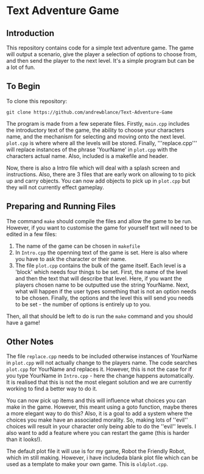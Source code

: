 # Text Adventure Game

## Introduction
This repository contains code for a simple text adventure game. The game will output a scenario, give the player a selection of options to choose from, and then send the player to the next level. It's a simple program but can be a lot of fun. 

## To Begin
To clone this repository:
```
git clone https://github.com/andrewblance/Text-Adventure-Game
```

The program is made from a few seperate files. Firstly, ```main.cpp``` includes the introductory text of the game, the ability to choose your characters name, and the mechanism for selecting and moving onto the next level. ```plot.cpp``` is where where all the levels will be stored. Finally, '''replace.cpp''' will replace instances of the phrase 'YourName' in ```plot.cpp``` with the characters actual name. Also, included is a makefile and header.

Now, there is also a Intro file which will deal with a splash screen and instructions. Also, there are 3 files that are early work on allowing to to pick up and carry objects. You can now add objects to pick up in  ```plot.cpp``` but they will not currently effect gameplay.

## Preparing and Running Files
The command ```make``` should compile the files and allow the game to be run. However, if you want to customise the game for yourself text will need to be edited in a few files:
1. The name of the game can be chosen in ```makefile```
2. In ```Intro.cpp``` the openning text of the game is set. Here is also where you have to ask the character or their name.
3. The file ```plot.cpp``` contains the bulk of the game itself. Each level is a 'block' which needs four things to be set. First, the name of the level and then the text that will describe that level. Here, if you want the players chosen name to be outputted use the string YourName. Next, what will happen if the user types something that is not an option needs to be chosen. Finally, the options and the level this will send you needs to be set - the number of options is entirely up to you.

Then, all that should be left to do is run the ```make``` command and you should have a game!

## Other Notes
The file ```replace.cpp``` needs to be included otherwise instances of YourName in ```plot.cpp``` will not actually change to the players name. The code searches ```plot.cpp``` for YourName and replaces it. However, this is not the case for if you type YourName in ```Intro.cpp``` - here the change happens automatically. It is realised that this is not the most elegant solution and we are currently working to find a better way to do it.

You can now pick up items and this will influence what choices you can make in the game. However, this meant using a goto function, maybe theres a more elegant way to do this? Also, it is a goal to add a system where the choices you make have an associated morality. So, making lots of ''evil'' choices will result in your character only being able to do the ''evil'' levels. I also want to add a feature where you can restart the game (this is harder than it looks!).

The default plot file it will use is for my game, Robot the Friendly Robot, which im still making. However, i have includeda blank plot file which can be used as a template to make your own game. This is ```oldplot.cpp```.
